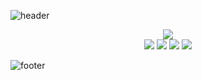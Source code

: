 
![header](https://capsule-render.vercel.app/api?type=waving&color=gradient&height=180&section=header&text=Gregory%20Redos&fontSize=90&animation=scaleIn&desc=Student%20at%20Makers%20Academy&descAlignY=75&descAlign=72)

<div align="center">
  <img src="http://github-profile-summary-cards.vercel.app/api/cards/profile-details?username=G-Redos&theme=2077"/>
</div>

<div align="center">
  <img src="http://github-profile-summary-cards.vercel.app/api/cards/most-commit-language?username=G-Redos&theme=2077"/>
  <img src="http://github-profile-summary-cards.vercel.app/api/cards/repos-per-language?username=G-Redos&theme=2077"/>
  <img src="http://github-profile-summary-cards.vercel.app/api/cards/stats?username=G-Redos&theme=2077"/>
  <img src="http://github-profile-summary-cards.vercel.app/api/cards/productive-time?username=G-Redos&theme=2077&gmtOffset=1"/>
</div>

<!-- # Reach me -->

![footer](https://capsule-render.vercel.app/api?type=waving&color=gradient&height=80&section=footer)
